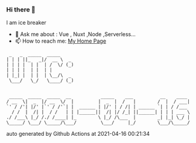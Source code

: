 ### Hi there 👋

I am ice breaker

- 💬 Ask me about : Vue , Nuxt ,Node ,Serverless...
- 📫 How to reach me: [My Home Page](https://icebreaker.top/)

```
 _   _  _____  _____     
| | | ||_   _|/  __ \  _ 
| | | |  | |  | /  \/ (_)
| | | |  | |  | |        
| |_| |  | |  | \__/\  _ 
 \___/   \_/   \____/ (_)
                         
                         
 _____  _____  _____  __           _____    ___          __    ____ 
/ __  \|  _  |/ __  \/  |         |  _  |  /   |        /  |  / ___|
`' / /'| |/' |`' / /'`| |  ______ | |/' | / /| | ______ `| | / /___ 
  / /  |  /| |  / /   | | |______||  /| |/ /_| ||______| | | | ___ \
./ /___\ |_/ /./ /____| |_        \ |_/ /\___  |        _| |_| \_/ |
\_____/ \___/ \_____/\___/         \___/     |_/        \___/\_____/
```

auto generated by Github Actions at 2021-04-16 00:21:34
